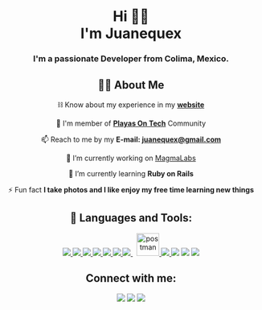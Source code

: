 <h1 align="center">Hi 🫶🏽 <br> I'm Juanequex</h1>
<h3 align="center">I'm a passionate Developer from Colima, Mexico.</h3>
<div align="center"> <table border="0" cellpadding="0" cellspacing="0" style="width:400px;background-repeat:no-repeat;height:152px;border-radius:15px;background-size:cover;border-spacing:0px;color:rgb(0,0,0);font-family:Lato,Arial,San-serif;line-height:20px;table-layout:fixed;background-image:url('https://blog.magmalabs.io/wp-content/uploads/2022/04/Background.png')">

## 🙋‍♂️ About Me
⛓ Know about my experience in my **[website](https://juanequex.github.io/)**

🌊 I'm member of **[Playas On Tech](https://playas-on-tech.github.io/)** Community

📫 Reach to me by my **E-mail: juanequex@gmail.com**
 
🔭 I’m currently working on <a href='https://www.magmalabs.io/'>MagmaLabs</a>

🌱 I’m currently learning **Ruby on Rails**

⚡ Fun fact **I take photos and I like enjoy my free time learning new things**

## 🚀 Languages and Tools:

<p align="center">
  <a href="https://www.ruby-lang.org/es/" target="_blank"><img src="https://img.icons8.com/color/48/fa314a/ruby-programming-language.png"/> </a>
  <a href="https://rubyonrails.org/" target="_blank"> <img src="https://img.icons8.com/windows/48/fa314a/ruby-on-rails.png"/> </a>
  <a href="https://reactjs.org/" target="_blank"> <img src="https://img.icons8.com/color/48/000000/react-native.png"/> </a>
  <a href="https://developer.mozilla.org/en-US/docs/Web/JavaScript" target="_blank"> <img src="https://img.icons8.com/color/48/000000/javascript.png"/> </a>
  <a href="https://www.w3.org/html/" target="_blank"> <img src="https://img.icons8.com/color/48/000000/html-5.png"/> </a>
  <a href="https://sass-lang.com/" target="_blank"> <img src="https://img.icons8.com/color/48/000000/sass.png"/> </a>
  <a style="padding-right:8px;" href="https://www.postgresql.org/" target="_blank"> <img src="https://img.icons8.com/color/48/000000/postgreesql.png"/> </a>
  <a href="https://postman.com" target="_blank"> <img src="https://www.vectorlogo.zone/logos/getpostman/getpostman-icon.svg" alt="postman" width="45" height="45"/> </a>
  <a href="https://git-scm.com/" target="_blank"> <img src="https://img.icons8.com/color/48/000000/git.png"/> </a>
  <a href="https://www.figma.com/" target="_blank"> <img src="https://img.icons8.com/color/48/000000/figma--v1.png"/></a>
  <a href="https://www.heroku.com/" target="_blank"> <img src="https://img.icons8.com/color/48/fa314a/heroku.png"/></a>
  <a href="https://ubuntu.com/" target="_blank"> <img src="https://img.icons8.com/color/48/000000/ubuntu--v1.png"/></a>
</p>

## Connect with me:
<p align="center">
<a href = "https://www.linkedin.com/in/juan-ram%C3%B3n-guzm%C3%A1n-aguilar-084a42176/"><img src="https://img.icons8.com/fluent/48/000000/linkedin.png"/></a>
<a href = "https://twitter.com/juanequeX"><img src="https://img.icons8.com/fluent/48/000000/twitter.png"/></a>
<a href = "https://www.instagram.com/juanequex/"><img src="https://img.icons8.com/fluent/48/000000/instagram-new.png"/></a>
</p>
